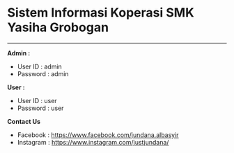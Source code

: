 # Sistem Informasi Koperasi SMK Yasiha Grobogan
-------

**Admin :**

 - User ID : admin
 - Password : admin

**User :**

 - User ID : user
 - Password : user
 
**Contact Us**

- Facebook : https://www.facebook.com/jundana.albasyir
- Instagram : https://www.instagram.com/justjundana/